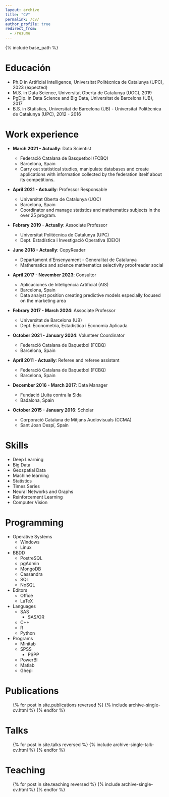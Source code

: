 ```yaml
---
layout: archive
title: "CV"
permalink: /cv/
author_profile: true
redirect_from:
  - /resume
---
```


{% include base_path %}

Educación
======
* Ph.D in Artificial Intelligence, Universitat Politècnica de Catalunya (UPC), 2023 (expected)
* M.S. in Data Science, Universitat Oberta de Catalunya (UOC), 2019
* PgDip. in Data Science and Big Data, Universitat de Barcelona (UB), 2017
* B.S. in Statistics, Universitat de Barcelona (UB) - Universitat Politècnica de Catalunya (UPC), 2012 - 2016

Work experience
======
* **March 2021 - Actually**: Data Scientist
  * Federació Catalana de Basquetbol (FCBQ)
  * Barcelona, Spain
  * Carry out statistical studies, manipulate databases and create applications with information collected by the federation itself about its competitions.

* **April 2021 - Actually**: Professor Responsable
  * Universitat Oberta de Catalunya (UOC)
  * Barcelona, Spain
  * Coordinator and manage statistics and mathematics subjects in the over 25 program.

* **Febrary 2019 - Actually**: Associate Professor
  * Universitat Politècnica de Catalunya (UPC)
  * Dept. Estadística i Investigació Operativa (DEIO)

* **June 2018 - Actually**: CopyReader
  * Departament d'Ensenyament - Generalitat de Catalunya
  * Mathematics and science mathematics selectivity proofreader social

* **April 2017 - November 2023**: Consultor
  * Aplicaciones de Inteligencia Artificial (AIS)
  * Barcelona, Spain
  * Data analyst position creating predictive models especially focused on the marketing area

* **Febrary 2017 - March 2024**: Associate Professor
  * Universitat de Barcelona (UB)
  * Dept. Econometria, Estadística i Economia Aplicada

* **October 2021 - January 2024**: Volunteer Coordinator
  * Federació Catalana de Baquetbol (FCBQ)
  * Barcelona, Spain

* **April 2011 - Actually**: Referee and referee assistant
  * Federació Catalana de Baquetbol (FCBQ)
  * Barcelona, Spain

* **December 2016 - March 2017**: Data Manager
  * Fundació Lluita contra la Sida
  * Badalona, Spain

* **October 2015 - January 2016**: Scholar
  * Corporació Catalana de Mitjans Audiovisuals (CCMA)
  * Sant Joan Despí, Spain
  
Skills
======
* Deep Learning
* Big Data
* Geospatial Data
* Machine learning
* Statistics
* Times Series
* Neural Networks and Graphs
* Reinforcement Learning
* Computer Vision

Programming
======
* Operative Systems
	* Windows
	* Linux
* BBDD
	* PostreSQL
	* pgAdmin
	* MongoDB
	* Cassandra
	* SQL
	* NoSQL
* Editors
	* Office
	* LaTeX
* Languages
	* SAS
		* SAS/OR
	* C++
	* R
	* Python
* Programs
	* Minitab
	* SPSS
		* PSPP
	* PowerBI
	* Matlab
	* Ghepi


Publications
======
  <ul>{% for post in site.publications reversed %}
    {% include archive-single-cv.html %}
  {% endfor %}</ul>
  
Talks
======
  <ul>{% for post in site.talks reversed %}
    {% include archive-single-talk-cv.html  %}
  {% endfor %}</ul>
  
Teaching
======
  <ul>{% for post in site.teaching reversed %}
    {% include archive-single-cv.html %}
  {% endfor %}</ul>
